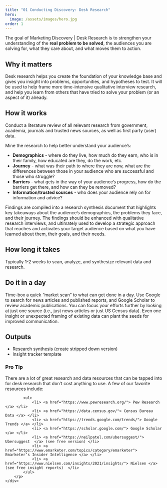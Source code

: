 ```yaml
---
title: "01 Conducting Discovery: Desk Research"
hero:
  image: /assets/images/hero.jpg
order: 1
---
```


The goal of Marketing Discovery \| Desk Research is to strengthen your understanding of the **real problem to be solved**, the audiences you are solving for, what they care about, and what moves them to action.

## Why it matters

Desk research helps you create the foundation of your knowledge base and gives you insight into problems, opportunities, and hypotheses to test. It will be used to help frame more time-intensive qualitative interview research, and help you learn from others that have tried to solve your problem (or an aspect of it) already.

## How it works

Conduct a literature review of all relevant research from government, academia, journals and trusted news sources, as well as first party (user) data.

Mine the research to help better understand your audience’s:

- **Demographics** - where do they live, how much do they earn, who is in their family, how educated are they, do the work, etc.
- **Journey** - what was their path to where they are now, what are the differences between those in your audience who are successful and those who struggle?
- **Barriers** - what gets in the way of your audience’s progress, how do the barriers get there, and how can they be removed?
- **Information/trusted sources** - who does your audience rely on for information and advice?

Findings are compiled into a research synthesis document that highlights key takeaways about the audience’s demographics, the problems they face, and their journey. The findings should be enhanced with qualitative research interviews, and ultimately used to develop a strategic approach that reaches and activates your target audience based on what you have learned about them, their goals, and their needs.

## How long it takes

Typically 1-2 weeks to scan, analyze, and synthesize relevant data and research.

## Do it in a day

Time-box a quick “market scan” to what can get done in a day. Use Google to search for news articles and published reports, and Google Scholar to review academic publications. You can focus your efforts further by looking at just one source (i.e., just news articles or just US Census data). Even one insight or unexpected framing of existing data can plant the seeds for improved communication.

## Outputs

- Research synthesis (create stripped down version)
- Insight tracker template

<div class="usa-alert usa-alert--success margin-top-5">
    <div class="usa-alert__body">
        <h3 class="usa-alert__heading">Pro Tip</h3>
        <p class="usa-alert__text">
            There are a lot of great research and data resources that can be tapped into for desk research that don’t cost anything to use. A few of our favorite resources include:

            <ul>
                <li> <a href="https://www.pewresearch.org/"> Pew Research </a> </li>
                <li> <a href="https://data.census.gov/"> Census Bureau Data </a> </li>
                <li> <a href="https://trends.google.com/trends/"> Google Trends </a> </li>
                <li> <a href="https://scholar.google.com/"> Google Scholar </a> </li>
                <li> <a href="https://neilpatel.com/ubersuggest/"> Ubersuggest  </a> (see free version) </li>
                <li> <a href="https://www.emarketer.com/topics/category/emarketer"> Emarketer’s Insider Intelligence </a> </li>
                <li> <a href="https://www.nielsen.com/insights/2021/insights/"> Nielsen </a> (see free insight reports)  </li>
            </ul>
        </p>
    </div>

</div>
